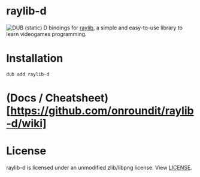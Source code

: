 # raylib-d 
![DUB](https://img.shields.io/dub/v/raylib-d?style=for-the-badge)
(static) D bindings for [raylib](https://www.raylib.com/), a simple and easy-to-use library to learn videogames programming.
# Installation
`dub add raylib-d`
# (Docs / Cheatsheet)[https://github.com/onroundit/raylib-d/wiki]
# License
raylib-d is licensed under an unmodified zlib/libpng license. View [LICENSE](LICENSE).
